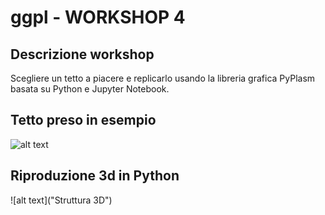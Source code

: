 # ggpl - WORKSHOP 4

## Descrizione workshop
Scegliere un tetto a piacere e replicarlo usando la libreria grafica PyPlasm basata su Python e Jupyter Notebook.

## Tetto preso in esempio
![alt text]( "Esempio")

## Riproduzione 3d in Python
![alt text]("Struttura 3D")
